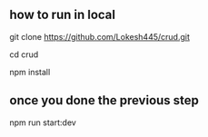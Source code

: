 ## how to run in local
git clone https://github.com/Lokesh445/crud.git

cd crud

npm install

## once you done the previous step

npm run start:dev

